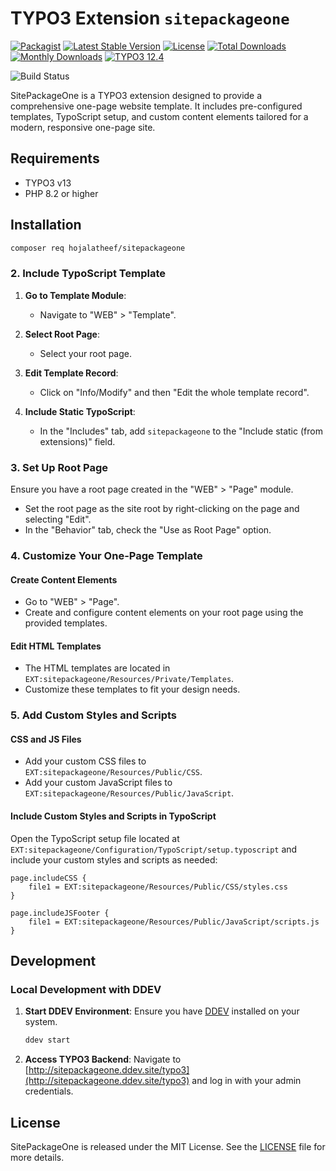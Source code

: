 # TYPO3 Extension `sitepackageone`
[![Packagist][packagist-logo-stable]][extension-packagist-url]
[![Latest Stable Version][extension-build-shield]][extension-ter-url]
[![License][LICENSE_BADGE]][extension-packagist-url]
[![Total Downloads][extension-downloads-badge]][extension-packagist-url]
[![Monthly Downloads][extension-monthly-downloads]][extension-packagist-url]
[![TYPO3 12.4][TYPO3-shield]][TYPO3-12-url]

![Build Status](https://github.com/hojalatheef/sitepackageone/actions/workflows/ci.yml/badge.svg)

SitePackageOne is a TYPO3 extension designed to provide a comprehensive one-page
website template. It includes pre-configured templates, TypoScript setup, and
custom content elements tailored for a modern, responsive one-page site.

## Requirements

- TYPO3 v13
- PHP 8.2 or higher

## Installation

```sh
composer req hojalatheef/sitepackageone
```

### 2. Include TypoScript Template

1. **Go to Template Module**:
    - Navigate to "WEB" > "Template".

2. **Select Root Page**:
    - Select your root page.

3. **Edit Template Record**:
    - Click on "Info/Modify" and then "Edit the whole template record".

4. **Include Static TypoScript**:
    - In the "Includes" tab, add `sitepackageone` to the "Include static (from
      extensions)" field.

### 3. Set Up Root Page

Ensure you have a root page created in the "WEB" > "Page" module.

- Set the root page as the site root by right-clicking on the page and
  selecting "Edit".
- In the "Behavior" tab, check the "Use as Root Page" option.

### 4. Customize Your One-Page Template

#### Create Content Elements

- Go to "WEB" > "Page".
- Create and configure content elements on your root page using the provided
  templates.

#### Edit HTML Templates

- The HTML templates are located
  in `EXT:sitepackageone/Resources/Private/Templates`.
- Customize these templates to fit your design needs.

### 5. Add Custom Styles and Scripts

#### CSS and JS Files

- Add your custom CSS files
  to `EXT:sitepackageone/Resources/Public/CSS`.
- Add your custom JavaScript files
  to `EXT:sitepackageone/Resources/Public/JavaScript`.

#### Include Custom Styles and Scripts in TypoScript

Open the TypoScript setup file located
at `EXT:sitepackageone/Configuration/TypoScript/setup.typoscript` and
include your custom styles and scripts as needed:

```typoscript
page.includeCSS {
    file1 = EXT:sitepackageone/Resources/Public/CSS/styles.css
}

page.includeJSFooter {
    file1 = EXT:sitepackageone/Resources/Public/JavaScript/scripts.js
}
```

## Development

### Local Development with DDEV

1. **Start DDEV Environment**:
   Ensure you have [DDEV](https://ddev.readthedocs.io/en/stable/) installed on
   your system.

   ```sh
   ddev start
   ```

2. **Access TYPO3 Backend**:
   Navigate
   to [http://sitepackageone.ddev.site/typo3](http://sitepackageone.ddev.site/typo3)
   and log in with your admin credentials.

## License

SitePackageOne is released under the MIT License. See the [LICENSE](LICENSE)
file for more details.

<!-- MARKDOWN LINKS & IMAGES -->

[extension-build-shield]: https://poser.pugx.org/hojalatheef/sitepackageone/v/stable.svg?style=for-the-badge

[extension-downloads-badge]: https://poser.pugx.org/hojalatheef/sitepackageone/d/total.svg?style=for-the-badge

[extension-monthly-downloads]: https://poser.pugx.org/hojalatheef/sitepackageone/d/monthly?style=for-the-badge

[extension-ter-url]: https://extensions.typo3.org/extension/sitepackageone/

[extension-packagist-url]: https://packagist.org/packages/hojalatheef/sitepackageone/

[packagist-logo-stable]: https://img.shields.io/badge/--grey.svg?style=for-the-badge&logo=packagist&logoColor=white

[TYPO3-12-url]: https://get.typo3.org/version/13

[TYPO3-shield]: https://img.shields.io/badge/TYPO3-13.2-green.svg?style=for-the-badge&logo=typo3

[LICENSE_BADGE]: http://poser.pugx.org/hojalatheef/sitepackageone/license?style=for-the-badge
